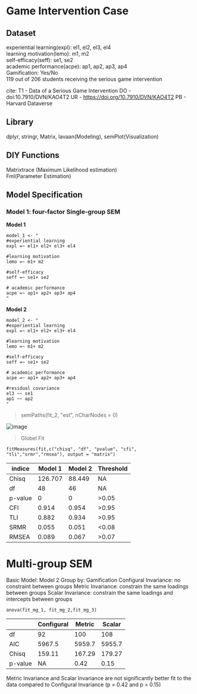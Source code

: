# Game Intervention Case

## Dataset
experiential learning(expl): el1, el2, el3, el4                    
learning motivation(lemo): m1, m2                  
self-efficacy(seff): se1, se2                      
academic performance(acpe): ap1, ap2, ap3, ap4           
Gamification: Yes/No                          
119 out of 206 students receiving the serious game intervention

cite:
T1  - Data of a Serious Game Intervention
DO  - doi:10.7910/DVN/KAO4T2
UR  - https://doi.org/10.7910/DVN/KAO4T2
PB  - Harvard Dataverse

## Library

dplyr, stringr, Matrix, lavaan(Modeling), semPlot(Visualization)

## DIY Functions
Matrixtrace (Maximum Likelihood estimation)                                     
Fml(Parameter Estimation)

## Model Specification
### Model 1: four-factor Single-group SEM
**Model 1**
```
model_1 <- " 
#experiential learning
expl =~ el1+ el2+ el3+ el4

#learning motivation
lemo =~ m1+ m2

#self-efficacy
seff =~ se1+ se2

# academic performance
acpe =~ ap1+ ap2+ ap3+ ap4
"
```
**Model 2**
```
model_2 <- " 
#experiential learning
expl =~ el1+ el2+ el3+ el4

#learning motivation
lemo =~ m1+ m2

#self-efficacy
seff =~ se1+ se2

# academic performance
acpe =~ ap1+ ap2+ ap3+ ap4

#residual covariance
el3 ~~ se1
ap1 ~~ ap2
"
```
> semPaths(fit_2, "est", nCharNodes = 0)

![image](https://user-images.githubusercontent.com/72392376/123827466-ecbd7a00-d900-11eb-874e-3408cfcb3469.png)

> Globel Fit
```
fitMeasures(fit,c("chisq", "df", "pvalue", "cfi", "tli","srmr","rmsea"), output = "matrix")
```
| indice  | Model 1 | Model 2 | Threshold |
| ------- | ------- | ------- | --------- |
| Chisq  | 126.707  | 88.449  | NA  |
| df  | 48  | 46  | NA  |
| p-value  | 0  | 0  | >0.05  |
| CFI  | 0.914  | 0.954  | >0.95  |
| TLI  | 0.882  | 0.934  | >0.95  |
| SRMR  | 0.055  | 0.051  | <0.08  |
| RMSEA  | 0.089  | 0.067  | >0.07  |

# Multi-group SEM
Basic Model: Model 2
Group by: Gamification
Configural Invariance: no constraint between groups
Metric Invariance: constrain the same loadings between groups
Scalar Invariance: constrain the same loadings and intercepts between groups

```
anova(fit_mg_1, fit_mg_2,fit_mg_3)
```
|     | Configural | Metric | Scalar |
| ------- | ------- | ------- | --------- |
| df  | 92  | 100  | 108  |
| AIC  | 5967.5  | 5959.7  | 5955.7  |
| Chisq  | 159.11  | 167.29  | 179.27  |
| p-value  | NA  | 0.42  | 0.15  |

Metric Invariance and Scalar Invariance are not significantly better fit to the data compared to Configural Invariance (p = 0.42 and p = 0.15)
